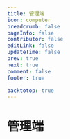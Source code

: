 ```yaml
---
title: 管理端
icon: computer
breadcrumb: false
pageInfo: false
contributor: false
editLink: false
updateTime: false
prev: true
next: true
comment: false
footer: true

backtotop: true
---
```


# 管理端
